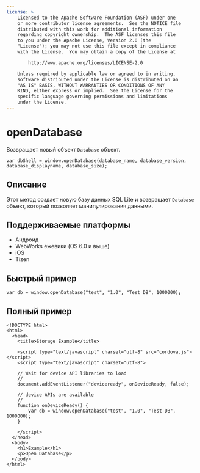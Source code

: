 ```yaml
---
license: >
    Licensed to the Apache Software Foundation (ASF) under one
    or more contributor license agreements.  See the NOTICE file
    distributed with this work for additional information
    regarding copyright ownership.  The ASF licenses this file
    to you under the Apache License, Version 2.0 (the
    "License"); you may not use this file except in compliance
    with the License.  You may obtain a copy of the License at

        http://www.apache.org/licenses/LICENSE-2.0

    Unless required by applicable law or agreed to in writing,
    software distributed under the License is distributed on an
    "AS IS" BASIS, WITHOUT WARRANTIES OR CONDITIONS OF ANY
    KIND, either express or implied.  See the License for the
    specific language governing permissions and limitations
    under the License.
---
```


# openDatabase

Возвращает новый объект `Database` объект.

    var dbShell = window.openDatabase(database_name, database_version, database_displayname, database_size);
    

## Описание

Этот метод создает новую базу данных SQL Lite и возвращает `Database` объект, который позволяет манипулирования данными.

## Поддерживаемые платформы

*   Андроид
*   WebWorks ежевики (OS 6.0 и выше)
*   iOS
*   Tizen

## Быстрый пример

    var db = window.openDatabase("test", "1.0", "Test DB", 1000000);
    

## Полный пример

    <!DOCTYPE html>
    <html>
      <head>
        <title>Storage Example</title>
    
        <script type="text/javascript" charset="utf-8" src="cordova.js"></script>
        <script type="text/javascript" charset="utf-8">
    
        // Wait for device API libraries to load
        //
        document.addEventListener("deviceready", onDeviceReady, false);
    
        // device APIs are available
        //
        function onDeviceReady() {
            var db = window.openDatabase("test", "1.0", "Test DB", 1000000);
        }
    
        </script>
      </head>
      <body>
        <h1>Example</h1>
        <p>Open Database</p>
      </body>
    </html>
